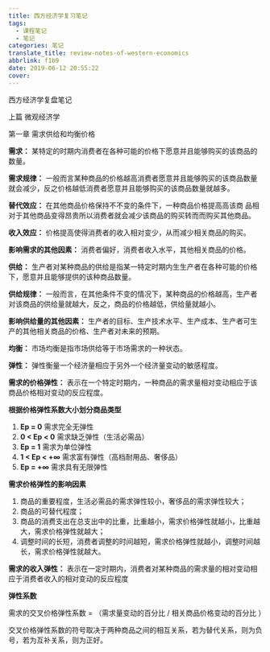 ```yaml
---
title: 西方经济学复习笔记
tags:
  - 课程笔记
  - 笔记
categories: 笔记
translate_title: review-notes-of-western-economics
abbrlink: f1b9
date: 2019-06-12 20:55:22
cover:
---
```

西方经济学复盘笔记

上篇 微观经济学

第一章 需求供给和均衡价格

**需求：** 某特定的时期内消费者在各种可能的价格下愿意并且能够购买的该商品的数量。

**需求规律：** 一般而⾔某种商品的价格越高消费者愿意并且能够购买的该商品数量就会减少，反之价格越低消费者愿意并且能够购买的该商品数量就越多。

**替代效应：** 在其他商品价格保持不不变的条件下，一种商品价格提⾼高该商 品相对于其他商品变得昂贵所以消费者就会减少该商品的购买转⽽而购买其他商品。

**收入效应：** 价格提高使得消费者的收入相对变少，从而减少相关商品的购买。

**影响需求的其他因素：** 消费者偏好，消费者收入水平，其他相关商品的价格。

**供给：** 生产者对某种商品的供给是指某一特定时期内⽣生产者在各种可能的价格下，愿意并且能够提供的该种商品数量。

**供给规律：** 一般而言，在其他条件不变的情况下，某种商品的价格越高，生产者对该商品的供给量就越大，反之，商品的价格越低，供给量就越小。

**影响供给量的其他因素：** 生产者的目标、生产技术水平、生产成本、生产者可生产的其他相关商品的价格、生产者对未来的预期。

**均衡：** 市场均衡是指市场供给等于市场需求的一种状态。

**弹性：** 弹性衡量一个经济量相应于另外一个经济量变动的敏感程度。

**需求的价格弹性：** 表示在一个特定时期内，一种商品的需求量相对变动相应于该商品价格相对变动的反应程度。

**根据价格弹性系数大小划分商品类型**

1. **Ep = 0** 需求完全无弹性
2. **0 < Ep < 0** 需求缺乏弹性（生活必需品）
3. **Ep = 1** 需求为单位弹性
4. **1 < Ep < +∞** 需求富有弹性（高档耐用品、奢侈品）
5. **Ep = +∞** 需求具有无限弹性

**需求价格弹性的影响因素**

1. 商品的重要程度，生活必需品的需求弹性较小，奢侈品的需求弹性较大；
2. 商品的可替代程度；
3. 商品的消费支出在总支出中的比重，比重越小，需求价格弹性就越小，比重越大，需求价格弹性就越大；
4. 调整时间的长短，消费者调整的时间越短，需求价格弹性就越小，调整时间越长，需求价格弹性就越大。

**需求的收入弹性：** 表示在一定时期内，消费者对某种商品的需求量的相对变动相应于消费者收入的相对变动的反应程度

**弹性系数**

需求的交叉价格弹性系数 = （需求量变动的百分比 / 相关商品价格变动的百分比 ）

交叉价格弹性系数的符号取决于两种商品之间的相互关系，若为替代关系，则为负号，若为互补关系，则为正好。

